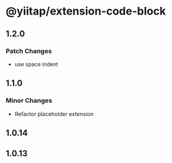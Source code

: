 # @yiitap/extension-code-block

## 1.2.0

### Patch Changes

- use space indent

## 1.1.0

### Minor Changes

- Refactor placeholder extension

## 1.0.14

## 1.0.13
